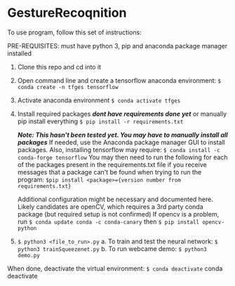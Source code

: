 # GestureRecoqnition

To use program, follow this set of instructions:

PRE-REQUISITES: must have python 3, pip and anaconda package manager installed

1. Clone this repo and cd into it

2. Open command line and create a tensorflow anaconda environment:
```$ conda create -n tfges tensorflow```

3. Activate anaconda environment
```$ conda activate tfges```

4. Install required packages ***dont have requirements done yet*** or manually pip install everything
```$ pip install -r requirements.txt ```

    ***Note: This hasn't been tested yet. You may have to manually install all packages***
    If needed, use the Anaconda package manager GUI to install packages. 
    Also, installing tensorflow may require:
    ```$ conda install -c conda-forge tensorflow```
    You may then need to run the following for each of the packages present in the requirements.txt file if you receive messages that a package can't be found when trying to run the program:
    ```$pip install <package>={version number from requirements.txt}```

    Additional configuration might be necessary and documented here. Likely candidates are openCV, which requires a 3rd party conda package (but required setup is not confirmed)
    If opencv is a problem, run
    ```$ conda update conda -c conda-canary``` then
    ```$ pip install opencv-python```
    
5. ```$ python3 <file_to_run>.py```
     a. To train and test the neural network: ```$ python3 trainSqueezenet.py```
     b. To run webcame demo: ```$ python3 demo.py```


When done, deactivate the virtual environment:
```$ conda deactivate```
conda deactivate 

